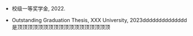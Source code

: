 - 校级一等奖学金, 2022.  

- Outstanding Graduation Thesis, XXX University, 2023dddddddddddddd是顶顶顶顶顶顶顶顶顶顶顶顶顶顶顶顶顶顶